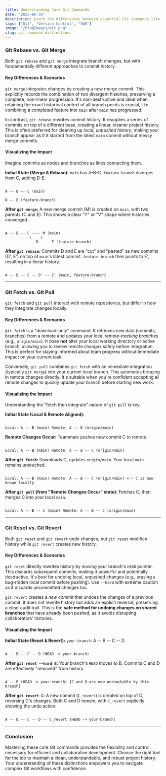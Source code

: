 ```yaml
---
title: Understanding Core Git Commands
date: "2025-06-30"
description: Learn the differences between essential Git commands like rebase vs. merge, fetch vs. pull, and reset vs. revert.
tags: ["Git", "Version Control", "SWE"]
image: "/blogImages/git.png"
slug: git-command-distinctions
---
```


### Git Rebase vs. Git Merge

Both `git rebase` and `git merge` integrate branch changes, but with fundamentally different approaches to commit history.

#### Key Differences & Scenarios

`git merge` integrates changes by creating a new merge commit. This explicitly records the combination of two divergent histories, preserving a complete, non-linear progression. It's non-destructive and ideal when retaining the exact historical context of all branch points is crucial, like combining a completed feature into `main` after `main` has progressed.

In contrast, `git rebase` rewrites commit history. It reapplies a series of commits on top of a different base, creating a linear, cleaner project history. This is often preferred for cleaning up _local, unpushed history_, making your branch appear as if it started from the latest `main` commit without messy merge commits.

#### Visualizing the Impact

Imagine commits as nodes and branches as lines connecting them.

**Initial State (Merge & Rebase):**
`main` has A-B-C. `feature-branch` diverges from C, adding D-E.

```

A -- B -- C (main)

D -- E (feature-branch)

```

**After `git merge`:**
A new merge commit (M) is created on `main`, with two parents (C and E). This shows a clear "Y" or "V" shape where histories converged.

```

A -- B -- C ---- M (main)
           \    /
              D ---- E (feature branch)

```

**After `git rebase`:**
Commits D and E are "cut" and "pasted" as new commits (D', E') on top of `main`'s latest commit. `feature-branch` then points to E', resulting in a linear history.

```

A -- B -- C -- D' -- E' (main, feature-branch)

```

---

### Git Fetch vs. Git Pull

`git fetch` and `git pull` interact with remote repositories, but differ in how they integrate changes locally.

#### Key Differences & Scenarios

`git fetch` is a "download-only" command. It retrieves new data (commits, branches) from a remote and updates your local _remote-tracking branches_ (e.g., `origin/main`). It does **not** alter your local working directory or active branch, allowing you to review remote changes safely before integration. This is perfect for staying informed about team progress without immediate impact on your current task.

Conversely, `git pull` combines `git fetch` with an immediate integration (typically `git merge`) into your current local branch. This automates bringing in remote changes directly. It's suitable when you're confident accepting all remote changes to quickly update your branch before starting new work.

#### Visualizing the Impact

Understanding the "fetch then integrate" nature of `git pull` is key.

**Initial State (Local & Remote Aligned):**

```

Local: A -- B (main) Remote: A -- B (origin/main)

```

**Remote Changes Occur:** Teammate pushes new commit C to remote.

```

Local: A -- B (main) Remote: A -- B -- C (origin/main)

```

**After `git fetch`:** Downloads C, updates `origin/main`. Your local `main` remains untouched.

```

Local: A -- B (main) Remote: A -- B -- C (origin/main) <-- C is now known locally

```

**After `git pull` (from "Remote Changes Occur" state):** Fetches C, then merges C into your local `main`.

```

Local: A -- B -- C (main) Remote: A -- B -- C (origin/main)

```

---

### Git Reset vs. Git Revert

Both `git reset` and `git revert` undo changes, but `git reset` modifies history while `git revert` creates new history.

#### Key Differences & Scenarios

`git reset` directly rewrites history by moving your branch's `HEAD` pointer. This discards subsequent commits, making it powerful and potentially destructive. It's best for undoing local, unpushed changes (e.g., erasing a bug-ridden local commit before pushing). Use `--hard` with extreme caution as it discards uncommitted changes too.

`git revert` creates a _new commit_ that undoes the changes of a previous commit. It does not rewrite history but adds an explicit reversal, preserving a clear audit trail. This is the **safe method for undoing changes on shared branches** that have already been pushed, as it avoids disrupting collaborators' histories.

#### Visualizing the Impact

**Initial State (Reset & Revert):**
`your-branch`: A -- B -- C -- D

```

A -- B -- C -- D (HEAD -> your-branch)

```

**After `git reset --hard B`:**
Your branch's `HEAD` moves to B. Commits C and D are effectively "removed" from history.

```

A -- B (HEAD -> your-branch) [C and D are now unreachable by this branch]

```

**After `git revert C`:**
A new commit (`C_revert`) is created on top of D, reversing C's changes. Both C and D remain, with `C_revert` explicitly showing the undo action.

```

A -- B -- C -- D -- C_revert (HEAD -> your-branch)

```

---

### Conclusion

Mastering these core Git commands provides the flexibility and control necessary for efficient and collaborative development. Choose the right tool for the job to maintain a clean, understandable, and robust project history. Your understanding of these distinctions empowers you to navigate complex Git workflows with confidence.
